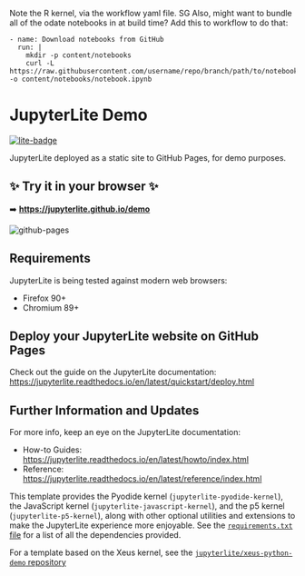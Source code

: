 Note the R kernel, via the workflow yaml file. SG
Also, might want to bundle all of the odate notebooks in at build time? Add this to workflow to do that:

```
- name: Download notebooks from GitHub
  run: |
    mkdir -p content/notebooks
    curl -L https://raw.githubusercontent.com/username/repo/branch/path/to/notebook.ipynb -o content/notebooks/notebook.ipynb
```


# JupyterLite Demo

[![lite-badge](https://jupyterlite.rtfd.io/en/latest/_static/badge.svg)](https://jupyterlite.github.io/demo)

JupyterLite deployed as a static site to GitHub Pages, for demo purposes.

## ✨ Try it in your browser ✨

➡️ **https://jupyterlite.github.io/demo**

![github-pages](https://user-images.githubusercontent.com/591645/120649478-18258400-c47d-11eb-80e5-185e52ff2702.gif)

## Requirements

JupyterLite is being tested against modern web browsers:

- Firefox 90+
- Chromium 89+

## Deploy your JupyterLite website on GitHub Pages

Check out the guide on the JupyterLite documentation: https://jupyterlite.readthedocs.io/en/latest/quickstart/deploy.html

## Further Information and Updates

For more info, keep an eye on the JupyterLite documentation:

- How-to Guides: https://jupyterlite.readthedocs.io/en/latest/howto/index.html
- Reference: https://jupyterlite.readthedocs.io/en/latest/reference/index.html

This template provides the Pyodide kernel (`jupyterlite-pyodide-kernel`), the JavaScript kernel (`jupyterlite-javascript-kernel`), and the p5 kernel (`jupyterlite-p5-kernel`), along with other
optional utilities and extensions to make the JupyterLite experience more enjoyable. See the
[`requirements.txt` file](requirements.txt) for a list of all the dependencies provided.

For a template based on the Xeus kernel, see the [`jupyterlite/xeus-python-demo` repository](https://github.com/jupyterlite/xeus-python-demo)


